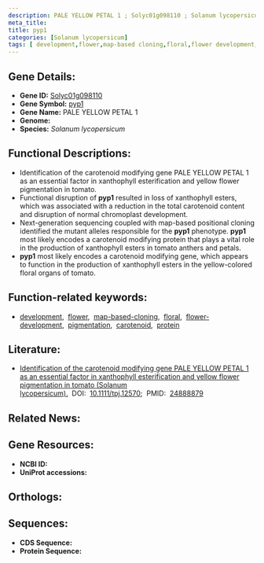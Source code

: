 ```yaml
---
description: PALE YELLOW PETAL 1 ; Solyc01g098110 ; Solanum lycopersicum
meta_title:
title: pyp1
categories: [Solanum lycopersicum]
tags: [ development,flower,map-based cloning,floral,flower development,pigmentation,carotenoid,protein ]
---
```


## Gene Details:
- **Gene ID:** [Solyc01g098110]()
- **Gene Symbol:** <u>pyp1</u>
- **Gene Name:** PALE YELLOW PETAL 1
- **Genome:** []()
- **Species:** *Solanum lycopersicum*

## Functional Descriptions:
   - Identification of the carotenoid modifying gene PALE YELLOW PETAL 1 as an essential factor in xanthophyll esterification and yellow flower pigmentation in tomato.
   - Functional disruption of **pyp1** resulted in loss of xanthophyll esters, which was associated with a reduction in the total carotenoid content and disruption of normal chromoplast development.
   - Next-generation sequencing coupled with map-based positional cloning identified the mutant alleles responsible for the **pyp1** phenotype. **pyp1** most likely encodes a carotenoid modifying protein that plays a vital role in the production of xanthophyll esters in tomato anthers and petals.
   - **pyp1** most likely encodes a carotenoid modifying gene, which appears to function in the production of xanthophyll esters in the yellow-colored floral organs of tomato.

## Function-related keywords:
   - [development](/tags/development/),&nbsp;&nbsp;[flower](/tags/flower/),&nbsp;&nbsp;[map-based-cloning](/tags/map-based-cloning/),&nbsp;&nbsp;[floral](/tags/floral/),&nbsp;&nbsp;[flower-development](/tags/flower-development/),&nbsp;&nbsp;[pigmentation](/tags/pigmentation/),&nbsp;&nbsp;[carotenoid](/tags/carotenoid/),&nbsp;&nbsp;[protein](/tags/protein/)

## Literature:
   - [Identification of the carotenoid modifying gene PALE YELLOW PETAL 1 as an essential factor in xanthophyll esterification and yellow flower pigmentation in tomato (Solanum lycopersicum).](https://doi.org/10.1111/tpj.12570)&nbsp;&nbsp;DOI:&nbsp;&nbsp;[10.1111/tpj.12570](https://doi.org/10.1111/tpj.12570);&nbsp;&nbsp;PMID:&nbsp;&nbsp;[24888879](https://pubmed.ncbi.nlm.nih.gov/24888879/)

## Related News:

## Gene Resources:
- **NCBI ID:**  [](https://www.ncbi.nlm.nih.gov/gene/?term=)
- **UniProt accessions:**  [](https://www.uniprot.org/uniprotkb//entry)

## Orthologs:

## Sequences:
- **CDS Sequence:**
- **Protein Sequence:**
